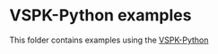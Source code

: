# VSPK-Python examples

This folder contains examples using the [VSPK-Python](https://github.com/nuagenetworks/vspk-python)
